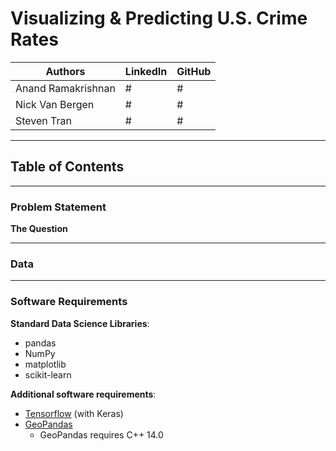 # **Visualizing & Predicting U.S. Crime Rates**
    
|Authors| LinkedIn | GitHub |
|-------|----------|--------|
|Anand Ramakrishnan|#|#|
|Nick Van Bergen|#|#|
|Steven Tran|#|#|

---

## Table of Contents





---

### Problem Statement

**The Question**


---

### Data


---

### Software Requirements
**Standard Data Science Libraries**:
* pandas
* NumPy
* matplotlib
* scikit-learn

**Additional software requirements**:
* [Tensorflow](https://www.tensorflow.org/install/pip) (with Keras)
* [GeoPandas](https://geopandas.org/en/stable/getting_started.html)
    * GeoPandas requires C++ 14.0